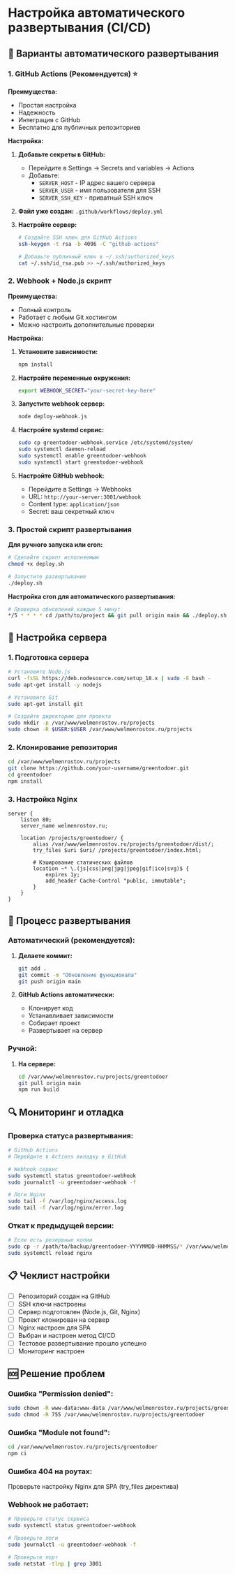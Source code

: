 # Настройка автоматического развертывания (CI/CD)

## 🎯 Варианты автоматического развертывания

### 1. GitHub Actions (Рекомендуется) ⭐

**Преимущества:**
- Простая настройка
- Надежность
- Интеграция с GitHub
- Бесплатно для публичных репозиториев

**Настройка:**

1. **Добавьте секреты в GitHub:**
   - Перейдите в Settings → Secrets and variables → Actions
   - Добавьте:
     - `SERVER_HOST` - IP адрес вашего сервера
     - `SERVER_USER` - имя пользователя для SSH
     - `SERVER_SSH_KEY` - приватный SSH ключ

2. **Файл уже создан:** `.github/workflows/deploy.yml`

3. **Настройте сервер:**
   ```bash
   # Создайте SSH ключ для GitHub Actions
   ssh-keygen -t rsa -b 4096 -C "github-actions"
   
   # Добавьте публичный ключ в ~/.ssh/authorized_keys
   cat ~/.ssh/id_rsa.pub >> ~/.ssh/authorized_keys
   ```

### 2. Webhook + Node.js скрипт

**Преимущества:**
- Полный контроль
- Работает с любым Git хостингом
- Можно настроить дополнительные проверки

**Настройка:**

1. **Установите зависимости:**
   ```bash
   npm install
   ```

2. **Настройте переменные окружения:**
   ```bash
   export WEBHOOK_SECRET="your-secret-key-here"
   ```

3. **Запустите webhook сервер:**
   ```bash
   node deploy-webhook.js
   ```

4. **Настройте systemd сервис:**
   ```bash
   sudo cp greentodoer-webhook.service /etc/systemd/system/
   sudo systemctl daemon-reload
   sudo systemctl enable greentodoer-webhook
   sudo systemctl start greentodoer-webhook
   ```

5. **Настройте GitHub webhook:**
   - Перейдите в Settings → Webhooks
   - URL: `http://your-server:3001/webhook`
   - Content type: `application/json`
   - Secret: ваш секретный ключ

### 3. Простой скрипт развертывания

**Для ручного запуска или cron:**

```bash
# Сделайте скрипт исполняемым
chmod +x deploy.sh

# Запустите развертывание
./deploy.sh
```

**Настройка cron для автоматического развертывания:**
```bash
# Проверка обновлений каждые 5 минут
*/5 * * * * cd /path/to/project && git pull origin main && ./deploy.sh
```

## 🔧 Настройка сервера

### 1. Подготовка сервера

```bash
# Установите Node.js
curl -fsSL https://deb.nodesource.com/setup_18.x | sudo -E bash -
sudo apt-get install -y nodejs

# Установите Git
sudo apt-get install git

# Создайте директорию для проекта
sudo mkdir -p /var/www/welmenrostov.ru/projects
sudo chown -R $USER:$USER /var/www/welmenrostov.ru/projects
```

### 2. Клонирование репозитория

```bash
cd /var/www/welmenrostov.ru/projects
git clone https://github.com/your-username/greentodoer.git
cd greentodoer
npm install
```

### 3. Настройка Nginx

```nginx
server {
    listen 80;
    server_name welmenrostov.ru;
    
    location /projects/greentodoer/ {
        alias /var/www/welmenrostov.ru/projects/greentodoer/dist/;
        try_files $uri $uri/ /projects/greentodoer/index.html;
        
        # Кэширование статических файлов
        location ~* \.(js|css|png|jpg|jpeg|gif|ico|svg)$ {
            expires 1y;
            add_header Cache-Control "public, immutable";
        }
    }
}
```

## 🚀 Процесс развертывания

### Автоматический (рекомендуется):

1. **Делаете коммит:**
   ```bash
   git add .
   git commit -m "Обновление функционала"
   git push origin main
   ```

2. **GitHub Actions автоматически:**
   - Клонирует код
   - Устанавливает зависимости
   - Собирает проект
   - Развертывает на сервер

### Ручной:

1. **На сервере:**
   ```bash
   cd /var/www/welmenrostov.ru/projects/greentodoer
   git pull origin main
   npm run build
   ```

## 🔍 Мониторинг и отладка

### Проверка статуса развертывания:

```bash
# GitHub Actions
# Перейдите в Actions вкладку в GitHub

# Webhook сервис
sudo systemctl status greentodoer-webhook
sudo journalctl -u greentodoer-webhook -f

# Логи Nginx
sudo tail -f /var/log/nginx/access.log
sudo tail -f /var/log/nginx/error.log
```

### Откат к предыдущей версии:

```bash
# Если есть резервные копии
sudo cp -r /path/to/backup/greentodoer-YYYYMMDD-HHMMSS/* /var/www/welmenrostov.ru/projects/greentodoer/dist/
sudo systemctl reload nginx
```

## 📋 Чеклист настройки

- [ ] Репозиторий создан на GitHub
- [ ] SSH ключи настроены
- [ ] Сервер подготовлен (Node.js, Git, Nginx)
- [ ] Проект клонирован на сервер
- [ ] Nginx настроен для SPA
- [ ] Выбран и настроен метод CI/CD
- [ ] Тестовое развертывание прошло успешно
- [ ] Мониторинг настроен

## 🆘 Решение проблем

### Ошибка "Permission denied":
```bash
sudo chown -R www-data:www-data /var/www/welmenrostov.ru/projects/greentodoer
sudo chmod -R 755 /var/www/welmenrostov.ru/projects/greentodoer
```

### Ошибка "Module not found":
```bash
cd /var/www/welmenrostov.ru/projects/greentodoer
npm ci
```

### Ошибка 404 на роутах:
Проверьте настройку Nginx для SPA (try_files директива)

### Webhook не работает:
```bash
# Проверьте статус сервиса
sudo systemctl status greentodoer-webhook

# Проверьте логи
sudo journalctl -u greentodoer-webhook -f

# Проверьте порт
sudo netstat -tlnp | grep 3001
```
